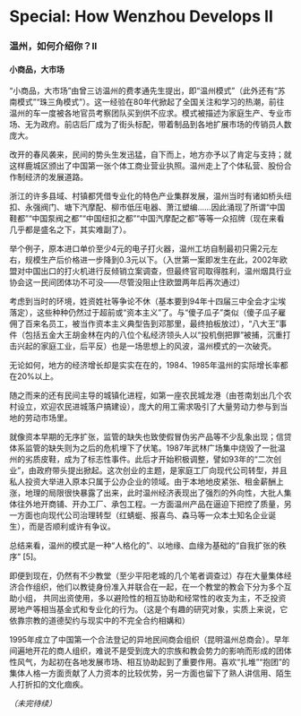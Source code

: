 # Special: How Wenzhou Develops II

### 温州，如何介绍你？II

#### 小商品，大市场

“小商品，大市场”由曾三访温州的费孝通先生提出，即“温州模式”（此外还有“苏南模式”“珠三角模式”）。这一经验在80年代掀起了全国关注和学习的热潮，前往温州的车一度被各地官员考察团队买到供不应求。模式被描述为家庭生产、专业市场、无为政府。前店后厂成为了街头标配，带着制品到各地扩展市场的传销员人数庞大。

改开的春风袭来，民间的势头生发迅猛，自下而上，地方亦予以了肯定与支持；就这样鹿城区颁出了中国第一张个体工商业营业执照。温州走上了个体私营、股份合作制经济的发展道路。

浙江的许多县域、村镇都凭借专业化的特色产业集群发展，温州当时有诸如桥头纽扣、永强阀门、塘下汽摩配、柳市低压电器、萧江塑编……因此涌现了所谓“中国鞋都”“中国泵阀之都”“中国纽扣之都”“中国汽摩配之都”等等一众招牌（现在来看几乎都是盛名之下，其实难副了）。

举个例子，原本进口单价至少4元的电子打火器，温州工坊自制最初只需2元左右，规模生产后价格进一步降到0.3元以下。（入世第一案即发生在此，2002年欧盟对中国出口的打火机进行反倾销立案调查，但最终官司取得胜利，温州烟具行业协会这一民间团体功不可没——尽管没阻止住欧盟两年后再次通过）

考虑到当时的环境，姓资姓社等争论不休（基本要到94年十四届三中全会才尘埃落定），这些种种仍然过于超前或“资本主义”了。与“傻子瓜子”类似（傻子瓜子雇佣了百来名员工，被当作资本主义典型告到邓那里，最终拍板放过），“八大王”事件（包括五金大王胡金林在内的八位个私经济领头人以“投机倒把罪”被捕，沉重打击兴起的家庭工业，后平反）也是一场思想上的风波，温州模式的一次破壳。

无论如何，地方的经济增长却是实实在在的，1984、1985年温州的实际增长率都在20%以上。

随之而来的还有民间主导的城镇化进程，如第一座农民城龙港（由苍南划出几个农村设立，欢迎农民进城落户搞建设），庞大的用工需求吸引了大量劳动力参与到当地的劳动市场里。

就像资本早期的无序扩张，监管的缺失也致使假冒伪劣产品等不少乱象出现；信贷体系监管的缺失则为之后的危机埋下了伏笔。1987年武林广场集中烧毁了一批温州的劣质皮鞋，成为了标志性事件。此后才开始积极调整，譬如93年的“二次创业”，由政府带头提出掀起。这次创业的主题，是家庭工厂向现代公司转型，并且私人投资大举进入原本只属于公办企业的领域。由于本地地皮紧张、租金薪酬上涨，地理的局限很快暴露了出来，此时温州经济表现出了强烈的外向性，大批人集体往外地开商铺、开办工厂、承包工程。一方面温州产品在逼迫下把控了质量，另一方面也向现代公司治理转型（红蜻蜓、报喜鸟、森马等一众本土知名企业诞生），而是否顺利或许有争议。

总结来看，温州的模式是一种“人格化的”、以地缘、血缘为基础的“自我扩张的秩序” [5]。

即便到现在，仍然有不少教堂（至少平阳老城的几个笔者调查过）存在大量集体经济合作组织，他们以教徒身份准入并联合在一起，在一个教堂的教会下分为多个互助小组， 共同出资使用，多以避险性的相互协助和经常性的收支为主，不乏投资房地产等相当基金式和专业化的行为。（这是个有趣的研究对象，实质上来说，它依靠宗教的道德契约与现实中的不完全合约相媾和）

1995年成立了中国第一个合法登记的异地民间商会组织（昆明温州总商会）。早年间遍地开花的商人组织，难说不是受到庞大的宗族和教会势力的影响而形成的团体性风气，为起初在各地发展市场、相互协助起到了重要作用。喜欢“扎堆”“抱团”的集体人格一方面贡献了人力资本的比较优势，另一方面也留下了熟人讲信用、陌生人打折扣的文化痼疾。

*（未完待续）*
